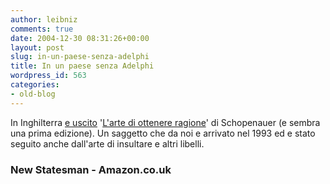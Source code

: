 ```yaml
---
author: leibniz
comments: true
date: 2004-12-30 08:31:26+00:00
layout: post
slug: in-un-paese-senza-adelphi
title: In un paese senza Adelphi
wordpress_id: 563
categories:
- old-blog
---
```


In Inghilterra [e uscito](http://www.newstatesman.com/Bookshop/300000092264) '[L'arte di ottenere ragione](http://www.amazon.co.uk/exec/obidos/ASIN/1903933617/qid%3D1104398631/202-5965749-8510201)'
di Schopenauer (e sembra una prima edizione). Un saggetto che da noi e
arrivato nel 1993 ed e stato seguito anche dall'arte di insultare
e altri libelli.




### New Statesman - Amazon.co.uk
